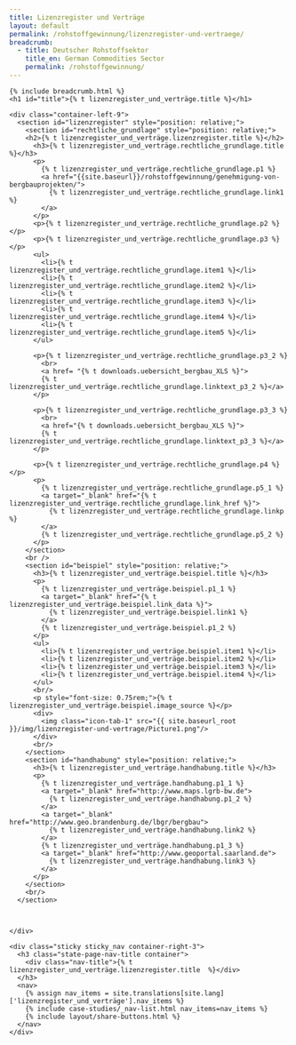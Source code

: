 ```yaml
---
title: Lizenzregister und Verträge
layout: default
permalink: /rohstoffgewinnung/lizenzregister-und-vertraege/
breadcrumb:
  - title: Deutscher Rohstoffsektor
    title_en: German Commodities Sector
    permalink: /rohstoffgewinnung/
---
```

<link rel="stylesheet" type="text/css" href="{{ site.baseurl_root }}/css/slick-theme.css"/>
<link rel="stylesheet" type="text/css" href="//cdn.jsdelivr.net/jquery.slick/1.6.0/slick.css"/>

<main class="container-page-wrapper layout-state-pages">
  <section class="container" style="position: relative;">

    {% include breadcrumb.html %}
    <h1 id="title">{% t lizenzregister_und_verträge.title %}</h1>

    <div class="container-left-9">
      <section id="lizenzregister" style="position: relative;">
        <section id="rechtliche_grundlage" style="position: relative;">
        <h2>{% t lizenzregister_und_verträge.lizenzregister.title %}</h2>
          <h3>{% t lizenzregister_und_verträge.rechtliche_grundlage.title %}</h3>
          <p>
            {% t lizenzregister_und_verträge.rechtliche_grundlage.p1 %}
            <a href="{{site.baseurl}}/rohstoffgewinnung/genehmigung-von-bergbauprojekten/">
              {% t lizenzregister_und_verträge.rechtliche_grundlage.link1 %}
            </a>
          </p>
          <p>{% t lizenzregister_und_verträge.rechtliche_grundlage.p2 %}</p>
          <p>{% t lizenzregister_und_verträge.rechtliche_grundlage.p3 %}</p>
          <ul>
            <li>{% t lizenzregister_und_verträge.rechtliche_grundlage.item1 %}</li>
            <li>{% t lizenzregister_und_verträge.rechtliche_grundlage.item2 %}</li>
            <li>{% t lizenzregister_und_verträge.rechtliche_grundlage.item3 %}</li>
            <li>{% t lizenzregister_und_verträge.rechtliche_grundlage.item4 %}</li>
            <li>{% t lizenzregister_und_verträge.rechtliche_grundlage.item5 %}</li>
          </ul>

          <p>{% t lizenzregister_und_verträge.rechtliche_grundlage.p3_2 %}
            <br>
            <a href= "{% t downloads.uebersicht_bergbau_XLS %}">
            {% t lizenzregister_und_verträge.rechtliche_grundlage.linktext_p3_2 %}</a>
          </p>          

          <p>{% t lizenzregister_und_verträge.rechtliche_grundlage.p3_3 %}
            <br>
            <a href="{% t downloads.uebersicht_bergbau_XLS %}">
            {% t lizenzregister_und_verträge.rechtliche_grundlage.linktext_p3_3 %}</a>
          </p>

          <p>{% t lizenzregister_und_verträge.rechtliche_grundlage.p4 %}</p>
          <p>
            {% t lizenzregister_und_verträge.rechtliche_grundlage.p5_1 %}
            <a target="_blank" href="{% t lizenzregister_und_verträge.rechtliche_grundlage.link_href %}">
              {% t lizenzregister_und_verträge.rechtliche_grundlage.linkp %}
            </a>
            {% t lizenzregister_und_verträge.rechtliche_grundlage.p5_2 %}
          </p>
        </section>
        <br />
        <section id="beispiel" style="position: relative;">
          <h3>{% t lizenzregister_und_verträge.beispiel.title %}</h3>
          <p>
            {% t lizenzregister_und_verträge.beispiel.p1_1 %}
            <a target="_blank" href="{% t lizenzregister_und_verträge.beispiel.link_data %}">
              {% t lizenzregister_und_verträge.beispiel.link1 %}
            </a>
            {% t lizenzregister_und_verträge.beispiel.p1_2 %}
          </p>
          <ul>
            <li>{% t lizenzregister_und_verträge.beispiel.item1 %}</li>
            <li>{% t lizenzregister_und_verträge.beispiel.item2 %}</li>
            <li>{% t lizenzregister_und_verträge.beispiel.item3 %}</li>
            <li>{% t lizenzregister_und_verträge.beispiel.item4 %}</li>
          </ul>
          <br/>
          <p style="font-size: 0.75rem;">{% t lizenzregister_und_verträge.beispiel.image_source %}</p>
          <div>
            <img class="icon-tab-1" src="{{ site.baseurl_root }}/img/lizenzregister-und-vertrage/Picture1.png"/>
          </div>
          <br/>
        </section>
        <section id="handhabung" style="position: relative;">
          <h3>{% t lizenzregister_und_verträge.handhabung.title %}</h3>
          <p>
            {% t lizenzregister_und_verträge.handhabung.p1_1 %}
            <a target="_blank" href="http://www.maps.lgrb-bw.de">
              {% t lizenzregister_und_verträge.handhabung.p1_2 %}
            </a>
            <a target="_blank" href="http://www.geo.brandenburg.de/lbgr/bergbau">
              {% t lizenzregister_und_verträge.handhabung.link2 %}
            </a>
            {% t lizenzregister_und_verträge.handhabung.p1_3 %}
            <a target="_blank" href="http://www.geoportal.saarland.de">
              {% t lizenzregister_und_verträge.handhabung.link3 %}
            </a>
          </p>
        </section>
        <br/>
      </section>



    </div>

    <div class="sticky sticky_nav container-right-3">
      <h3 class="state-page-nav-title container">
        <div class="nav-title">{% t lizenzregister_und_verträge.lizenzregister.title  %}</div>
      </h3>
      <nav>
        {% assign nav_items = site.translations[site.lang]['lizenzregister_und_verträge'].nav_items %}
        {% include case-studies/_nav-list.html nav_items=nav_items %}
        {% include layout/share-buttons.html %}
      </nav>
    </div>
  </section>
</main>

<script src="https://ajax.googleapis.com/ajax/libs/jquery/1.12.4/jquery.min.js"></script>
<script type="text/javascript" src="//cdn.jsdelivr.net/jquery.slick/1.6.0/slick.min.js"></script>
<script type="text/javascript" src="{{ site.baseurl_root }}/js/lib/static.min.js" charset="utf-8"></script>
